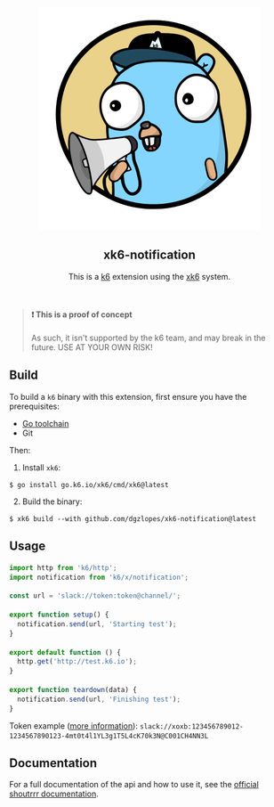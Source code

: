 <div align="center">

<img src="assets/logo.png" width=400 height=400 alt="shoutrrr gopher with a k6 cap" />

## xk6-notification

This is a [k6](https://go.k6.io/k6) extension using the [xk6](https://github.com/grafana/xk6) system.

</div>

<br/>

> #### :exclamation: This is a proof of concept
>
> As such, it isn't supported by the k6 team, and may break in the future. USE AT YOUR OWN RISK!

## Build

To build a `k6` binary with this extension, first ensure you have the prerequisites:

- [Go toolchain](https://go101.org/article/go-toolchain.html)
- Git

Then:

1. Install `xk6`:
  ```shell
  $ go install go.k6.io/xk6/cmd/xk6@latest
  ```

2. Build the binary:
  ```shell
  $ xk6 build --with github.com/dgzlopes/xk6-notification@latest
  ```

## Usage

```javascript
import http from 'k6/http';
import notification from 'k6/x/notification';

const url = 'slack://token:token@channel/';

export function setup() {
  notification.send(url, 'Starting test');
}

export default function () {
  http.get('http://test.k6.io');
}

export function teardown(data) {
  notification.send(url, 'Finishing test');
}
```

Token example ([more information](https://containrrr.dev/shoutrrr/latest/guides/slack/)): `slack://xoxb:123456789012-1234567890123-4mt0t4l1YL3g1T5L4cK70k3N@C001CH4NN3L`

## Documentation

For a full documentation of the api and how to use it, see the [official shoutrrr documentation](https://containrrr.dev/shoutrrr).
